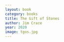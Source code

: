 ```yaml
---
layout: book
category: books
title: The Gift of Stones
author: Jim Crace
year: 2020
image: tgos.jpg
---
```

